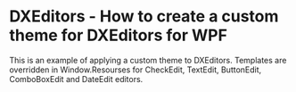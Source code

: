 # DXEditors - How to create a custom theme for DXEditors for WPF


<p>This is an example of applying a custom theme to DXEditors. Templates are overridden in Window.Resourses for CheckEdit, TextEdit, ButtonEdit, ComboBoxEdit and DateEdit editors.</p>

<br/>


